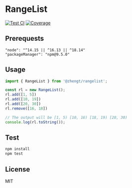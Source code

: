 
# RangeList

[![Test CI](https://github.com/tezheng/RangeList/actions/workflows/test.ci.js.yml/badge.svg)](https://github.com/tezheng/RangeList/actions/workflows/test.ci.js.yml)
[![Coverage](https://img.shields.io/endpoint?url=https://gist.githubusercontent.com/tezheng/a11b042bdf3426b5b12fe325cd388e71/raw/rangelist__heads_main.json)](https://github.com/tezheng/RangeList/actions/workflows/test.ci.js.yml)

## Prerequests


```
"node": "^14.15 || ^16.13 || ^18.14"
"packageManager": "npm@9.5.0"
```

## Usage

``` javascript
import { RangeList } from '@zhengt/rangelist';

const rl = new RangeList();
rl.add([1, 5])
rl.add([10, 19])
rl.add([20, 30])
rl.remove([16, 18])

// The output will be [1, 5) [10, 16) [18, 19) [20, 30)
console.log(rl.toString());

```

## Test

``` bash
npm install
npm test
```

## License

MIT
